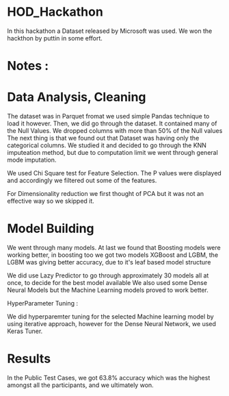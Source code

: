 # HOD_Hackathon

In this hackathon a Dataset released by Microsoft was used. We won the hackthon by puttin in some effort.

# Notes :

# Data Analysis, Cleaning

The dataset was in Parquet fromat we used simple Pandas technique to load it however. 
Then, we did go through the dataset. It contained many of the Null Values.
We dropped columns with more than 50% of the Null values
The next thing is that we found out that Dataset was having only the categorical columns.
We studied it and decided to go through the KNN imputeation method, but due to computation limit we went through general mode imputation.

We used Chi Square test for Feature Selection. The P values were displayed and accordingly we filtered out some of the features.

For Dimensionality reduction we first thought of PCA but it was not an effective way so we skipped it.

# Model Building 

We went through many models.
At last we found that Boosting models were working better, in boosting too we got two models XGBoost and LGBM, the LGBM was giving better accuracy,
due to it's leaf based model structure

We did use Lazy Predictor to go through approximately 30 models all at once, to decide for the best model available
We also used some Dense Neural Models but the Machine Learning models proved to work better.


HyperParameter Tuning : 

We did hyperparemter tuning for the selected Machine learning model by using iterative approach, however for the Dense Neural Network,
we used Keras Tuner.

# Results

In the Public Test Cases, we got 63.8% accuracy which was the highest amongst all the participants, and we ultimately won.


